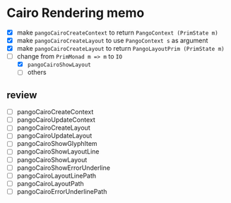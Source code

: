 Cairo Rendering memo
====================

* [x] make `pangoCairoCreateContext` to return `PangoContext (PrimState m)`
* [x] make `pangoCairoCreateLayout` to use `PangoContext s` as argument
* [x] make `pangoCairoCreateLayout` to return `PangoLayoutPrim (PrimState m)`
* [ ] change from `PrimMonad m => m` to `IO`
	+ [x] `pangoCairoShowLayout`
	+ [ ] others

review
------

* [ ] pangoCairoCreateContext
* [ ] pangoCairoUpdateContext
* [ ] pangoCairoCreateLayout
* [ ] pangoCairoUpdateLayout
* [ ] pangoCairoShowGlyphItem
* [ ] pangoCairoShowLayoutLine
* [ ] pangoCairoShowLayout
* [ ] pangoCairoShowErrorUnderline
* [ ] pangoCairoLayoutLinePath
* [ ] pangoCairoLayoutPath
* [ ] pangoCairoErrorUnderlinePath
